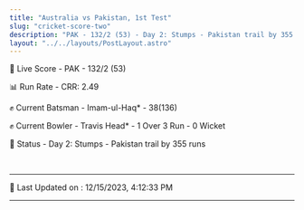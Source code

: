 ```yaml
---
title: "Australia vs Pakistan, 1st Test"
slug: "cricket-score-two"
description: "PAK - 132/2 (53) - Day 2: Stumps - Pakistan trail by 355 runs."
layout: "../../layouts/PostLayout.astro"
---
```


🔴 Live Score - PAK - 132/2 (53)  

📊 Run Rate - CRR: 2.49  

✊ Current Batsman - Imam-ul-Haq* - 38(136)  

✊ Current Bowler - Travis Head* - 1 Over 3 Run - 0 Wicket  

📑 Status - Day 2: Stumps - Pakistan trail by 355 runs

<br />

***

📝 Last Updated on : 12/15/2023, 4:12:33 PM

***


